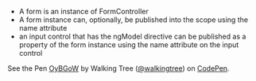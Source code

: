 * A form is an instance of FormController
* A form instance can, optionally, be published into the scope using the name attribute
* an input control that has the ngModel directive can be published as a property of the form instance using the name attribute on the input control

<p data-height="268" data-theme-id="0" data-slug-hash="OyBGoW" data-default-tab="result" data-user="walkingtree" class='codepen'>See the Pen <a href='http://codepen.io/walkingtree/pen/OyBGoW/'>OyBGoW</a> by Walking Tree (<a href='http://codepen.io/walkingtree'>@walkingtree</a>) on <a href='http://codepen.io'>CodePen</a>.</p>
<script async src="//assets.codepen.io/assets/embed/ei.js"></script>
